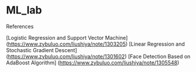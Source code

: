 # ML_lab
References

[Logistic Regression and Support Vector Machine] (https://www.zybuluo.com/liushiya/note/1303205)
[Linear Regression and Stochastic Gradient Descent] (https://www.zybuluo.com/liushiya/note/1301602) 
[Face Detection Based on AdaBoost Algorithm] (https://www.zybuluo.com/liushiya/note/1305548) 
